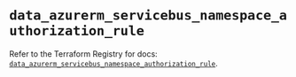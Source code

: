 # `data_azurerm_servicebus_namespace_authorization_rule`

Refer to the Terraform Registry for docs: [`data_azurerm_servicebus_namespace_authorization_rule`](https://registry.terraform.io/providers/hashicorp/azurerm/3.113.0/docs/data-sources/servicebus_namespace_authorization_rule).

